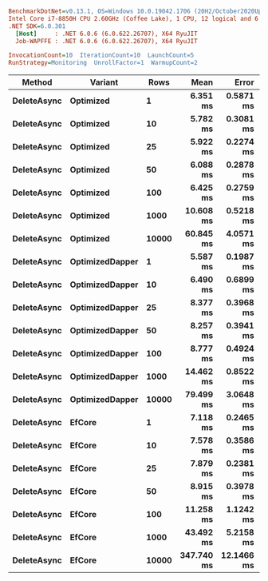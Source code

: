 ``` ini

BenchmarkDotNet=v0.13.1, OS=Windows 10.0.19042.1706 (20H2/October2020Update)
Intel Core i7-8850H CPU 2.60GHz (Coffee Lake), 1 CPU, 12 logical and 6 physical cores
.NET SDK=6.0.301
  [Host]     : .NET 6.0.6 (6.0.622.26707), X64 RyuJIT
  Job-WAPFFE : .NET 6.0.6 (6.0.622.26707), X64 RyuJIT

InvocationCount=10  IterationCount=10  LaunchCount=5  
RunStrategy=Monitoring  UnrollFactor=1  WarmupCount=2  

```
|      Method |         Variant |  Rows |       Mean |      Error |     StdDev |        Min |        Max |     Median |
|------------ |---------------- |------ |-----------:|-----------:|-----------:|-----------:|-----------:|-----------:|
| **DeleteAsync** |       **Optimized** |     **1** |   **6.351 ms** |  **0.5871 ms** |  **1.1861 ms** |   **5.008 ms** |  **10.826 ms** |   **5.941 ms** |
| **DeleteAsync** |       **Optimized** |    **10** |   **5.782 ms** |  **0.3081 ms** |  **0.6224 ms** |   **5.008 ms** |   **8.063 ms** |   **5.652 ms** |
| **DeleteAsync** |       **Optimized** |    **25** |   **5.922 ms** |  **0.2274 ms** |  **0.4593 ms** |   **5.016 ms** |   **7.452 ms** |   **5.860 ms** |
| **DeleteAsync** |       **Optimized** |    **50** |   **6.088 ms** |  **0.2878 ms** |  **0.5814 ms** |   **5.167 ms** |   **7.995 ms** |   **5.947 ms** |
| **DeleteAsync** |       **Optimized** |   **100** |   **6.425 ms** |  **0.2759 ms** |  **0.5573 ms** |   **5.267 ms** |   **7.977 ms** |   **6.315 ms** |
| **DeleteAsync** |       **Optimized** |  **1000** |  **10.608 ms** |  **0.5218 ms** |  **1.0541 ms** |   **9.308 ms** |  **15.426 ms** |  **10.454 ms** |
| **DeleteAsync** |       **Optimized** | **10000** |  **60.845 ms** |  **4.0571 ms** |  **8.1956 ms** |  **54.608 ms** | **109.857 ms** |  **59.535 ms** |
| **DeleteAsync** | **OptimizedDapper** |     **1** |   **5.587 ms** |  **0.1987 ms** |  **0.4013 ms** |   **4.638 ms** |   **6.448 ms** |   **5.592 ms** |
| **DeleteAsync** | **OptimizedDapper** |    **10** |   **6.490 ms** |  **0.6899 ms** |  **1.3936 ms** |   **4.749 ms** |  **10.417 ms** |   **6.115 ms** |
| **DeleteAsync** | **OptimizedDapper** |    **25** |   **8.377 ms** |  **0.3968 ms** |  **0.8016 ms** |   **6.379 ms** |   **9.856 ms** |   **8.497 ms** |
| **DeleteAsync** | **OptimizedDapper** |    **50** |   **8.257 ms** |  **0.3941 ms** |  **0.7961 ms** |   **7.024 ms** |  **11.489 ms** |   **8.222 ms** |
| **DeleteAsync** | **OptimizedDapper** |   **100** |   **8.777 ms** |  **0.4924 ms** |  **0.9946 ms** |   **7.290 ms** |  **13.602 ms** |   **8.616 ms** |
| **DeleteAsync** | **OptimizedDapper** |  **1000** |  **14.462 ms** |  **0.8522 ms** |  **1.7214 ms** |  **12.758 ms** |  **21.042 ms** |  **14.165 ms** |
| **DeleteAsync** | **OptimizedDapper** | **10000** |  **79.499 ms** |  **3.0648 ms** |  **6.1910 ms** |  **68.458 ms** | **106.387 ms** |  **79.739 ms** |
| **DeleteAsync** |          **EfCore** |     **1** |   **7.118 ms** |  **0.2465 ms** |  **0.4980 ms** |   **6.281 ms** |   **8.657 ms** |   **7.018 ms** |
| **DeleteAsync** |          **EfCore** |    **10** |   **7.578 ms** |  **0.3586 ms** |  **0.7244 ms** |   **6.381 ms** |   **9.508 ms** |   **7.508 ms** |
| **DeleteAsync** |          **EfCore** |    **25** |   **7.879 ms** |  **0.2381 ms** |  **0.4809 ms** |   **7.067 ms** |   **9.087 ms** |   **7.837 ms** |
| **DeleteAsync** |          **EfCore** |    **50** |   **8.915 ms** |  **0.3978 ms** |  **0.8035 ms** |   **7.584 ms** |  **10.453 ms** |   **8.850 ms** |
| **DeleteAsync** |          **EfCore** |   **100** |  **11.258 ms** |  **1.1242 ms** |  **2.2710 ms** |   **7.930 ms** |  **20.556 ms** |  **10.897 ms** |
| **DeleteAsync** |          **EfCore** |  **1000** |  **43.492 ms** |  **5.2158 ms** | **10.5362 ms** |  **29.509 ms** |  **70.154 ms** |  **41.198 ms** |
| **DeleteAsync** |          **EfCore** | **10000** | **347.740 ms** | **12.1466 ms** | **24.5368 ms** | **307.292 ms** | **418.616 ms** | **341.028 ms** |
